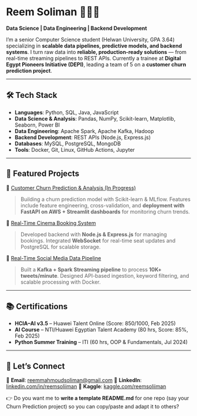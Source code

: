 # Reem Soliman 👩🏻‍💻

**Data Science | Data Engineering | Backend Development**

I’m a senior Computer Science student (Helwan University, GPA 3.64) specializing in **scalable data pipelines, predictive models, and backend systems**. I turn raw data into **reliable, production-ready solutions** — from real-time streaming pipelines to REST APIs. Currently a trainee at **Digital Egypt Pioneers Initiative (DEPI)**, leading a team of 5 on a **customer churn prediction project**.

---

## 🛠️ Tech Stack

* **Languages**: Python, SQL, Java, JavaScript 
* **Data Science & Analysis**: Pandas, NumPy, Scikit-learn, Matplotlib, Seaborn, Power BI
* **Data Engineering**: Apache Spark, Apache Kafka, Hadoop
* **Backend Development**: REST APIs (Node.js, Express.js)
* **Databases**: MySQL, PostgreSQL, MongoDB
* **Tools**: Docker, Git, Linux, GitHub Actions, Jupyter

---

## 🚀 Featured Projects

🔹 [Customer Churn Prediction & Analysis (In Progress)](https://github.com/Reemsoliiman/customer-churn-prediction-analysis)

> Building a churn prediction model with Scikit-learn & MLflow. Features include feature engineering, cross-validation, and **deployment with FastAPI on AWS + Streamlit dashboards** for monitoring churn trends.

🔹 [Real-Time Cinema Booking System](https://github.com/KoOrdy/Real-Time-Cinema)

> Developed backend with **Node.js & Express.js** for managing bookings. Integrated **WebSocket** for real-time seat updates and PostgreSQL for scalable storage.

🔹 [Real-Time Social Media Data Pipeline](https://github.com/Reemsoliiman/social-stream-pipeline)

> Built a **Kafka + Spark Streaming pipeline** to process **10K+ tweets/minute**. Designed API-based ingestion, keyword filtering, and scalable processing with Docker.

---

## 📚 Certifications

* **HCIA–AI v3.5** – Huawei Talent Online (Score: 850/1000, Feb 2025)
* **AI Course** – NTI/Huawei Egyptian Talent Academy (80 hrs, Score: 85%, Feb 2025)
* **Python Summer Training** – ITI (60 hrs, OOP & Fundamentals, Jul 2024)

---

## 🤝 Let’s Connect

📧 **Email**: [reemmahmoudsoliman@gmail.com](mailto:reemmahmoudsoliman@gmail.com)
💼 **LinkedIn**: [linkedin.com/in/reemsoliiman](https://linkedin.com/in/reemsoliiman)
📂 **Kaggle**: [kaggle.com/reemsoliiman](https://kaggle.com/reemsoliiman)


👉 Do you want me to **write a template README.md** for one repo (say your Churn Prediction project) so you can copy/paste and adapt it to others?
